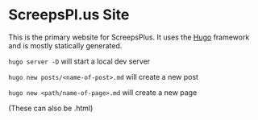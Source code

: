 # ScreepsPl.us Site

This is the primary website for ScreepsPlus.
It uses the [Hugo](https://gohugo.io/) framework 
and is mostly statically generated. 

`hugo server -D` will start a local dev server

`hugo new posts/<name-of-post>.md` will create a new post

`hugo new <path/name-of-page>.md` will create a new page

(These can also be .html)